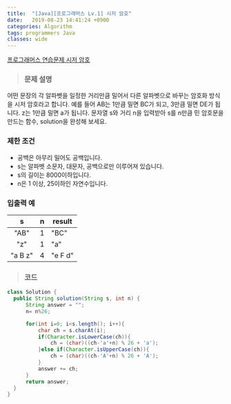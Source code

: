 ```yaml
---
title:  "[Java][프로그래머스 Lv.1] 시저 암호"
date:   2019-08-23 14:41:24 +0900
categories: Algorithm
tags: programmers Java
classes: wide
---  
```


[프로그래머스 연습문제 시저 암호](https://programmers.co.kr/learn/courses/30/lessons/12926)  

> ### 문제 설명   

어떤 문장의 각 알파벳을 일정한 거리만큼 밀어서 다른 알파벳으로 바꾸는 암호화 방식을 시저 암호라고 합니다. 예를 들어 AB는 1만큼 밀면 BC가 되고, 3만큼 밀면 DE가 됩니다. z는 1만큼 밀면 a가 됩니다. 문자열 s와 거리 n을 입력받아 s를 n만큼 민 암호문을 만드는 함수, solution을 완성해 보세요.  

### 제한 조건  

- 공백은 아무리 밀어도 공백입니다.  
- s는 알파벳 소문자, 대문자, 공백으로만 이루어져 있습니다.  
- s의 길이는 8000이하입니다.  
- n은 1 이상, 25이하인 자연수입니다.  

### 입출력 예  

|     s    	| n 	| result  	|
|:--------:	|:-:	|---------	|
| "AB"     	| 1 	| "BC"    	|
| "z"      	| 1 	| "a"     	|
|  "a B z" 	| 4 	| "e F d" 	|

>### 코드  

```java
class Solution {
  public String solution(String s, int n) {
      String answer = "";
      n= n%26;

      for(int i=0; i<s.length(); i++){
          char ch = s.charAt(i);
          if(Character.isLowerCase(ch)){
              ch = (char)((ch-'a'+n) % 26 + 'a');
          }else if(Character.isUpperCase(ch)){
              ch = (char)((ch-'A'+n) % 26 + 'A');
          }
          answer += ch;
      }
      return answer;
  }
}
```
